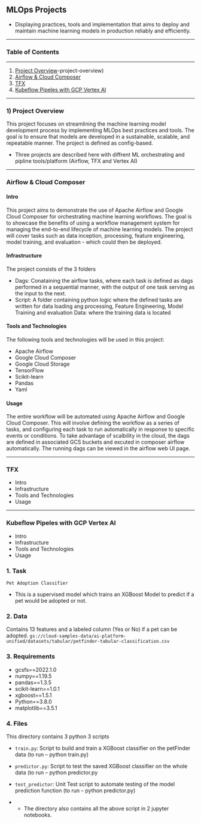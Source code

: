## MLOps Projects
- Displaying practices, tools and implementation that aims to deploy and maintain machine learning models in production reliably and efficiently. 
***


### Table of Contents
***
1. [Project Overview](#1)-project-overview)
2. [Airflow & Cloud Composer](#airflow-&-cloud-composer)
3. [TFX](#tfx)
4. [Kubeflow Pipeles with GCP Vertex AI](#kubeflow-pipeles-with-gcp-vertex-ai)

***
### 1) Project Overview

This project focuses on streamlining the machine learning model development process by implementing MLOps best practices and tools. The goal is to ensure that models are developed in a sustainable, scalable, and repeatable manner. The project is defined as config-based.

- Three projects are described here with diffrent ML orchestrating and pipline tools/platform (Airflow, TFX and Vertex AI)
***

### Airflow & Cloud Composer
#### Intro
This project aims to demonstrate the use of Apache Airflow and Google Cloud Composer for orchestrating machine learning workflows. The goal is to showcase the benefits of using a workflow management system for managing the end-to-end lifecycle of machine learning models. The project will cover tasks such as data inception, processing, feature engineering, model training, and evaluation - which could then be deployed.



#### Infrastructure
The project consists of the 3 folders
- Dags: Conataining the airflow tasks, where each task is defined as dags performed in a sequential manner, with the output of one task serving as the input to the next.
- Script: A folder containing python logic where the defined tasks are written for data loading ang processing, Feature Engineering, Model Training and evaluation
Data: where the training data is located



#### Tools and Technologies
The following tools and technologies will be used in this project:
- Apache Airflow
- Google Cloud Composer
- Google Cloud Storage
- TensorFlow
- Scikit-learn
- Pandas
- Yaml


#### Usage
The entire workflow will be automated using Apache Airflow and Google Cloud Composer. This will involve defining the workflow as a series of tasks, and configuring each task to run automatically in response to specific events or conditions. To take advantage of scalbility in the cloud, the dags are defined in associated GCS buckets and excuted in composer airflow automatically. The running dags can be viewed in the airflow web UI page.
































***
### TFX
- Intro
- Infrastructure
- Tools and Technologies
- Usage

***
### Kubeflow Pipeles with GCP Vertex AI
- Intro
- Infrastructure
- Tools and Technologies
- Usage


### 1. Task

`Pet Adoption Classifier`
- This is a supervised model which trains an XGBoost Model to predict if a pet would be adopted or not.


### 2. Data

Contains 13 features and a labeled column (Yes or No) if a pet can be adopted. `gs://cloud-samples-data/ai-platform-unified/datasets/tabular/petfinder-tabular-classification.csv`

### 3. Requirements

- gcsfs==2022.1.0
- numpy==1.19.5
- pandas==1.3.5
- scikit-learn==1.0.1
- xgboost==1.5.1
- Python==3.8.0
- matplotlib==3.5.1



### 4. Files
This directory contains 3 python 3 scripts
- `train.py`: Script to build and train a XGBoost classifier on the petFinder data (to run – python train.py)
- `predictor.py`: Script to test the saved XGBoost classifier on the whole data (to run – python predictor.py
- `test_predictor`: Unit Test script to automate testing of the model prediction function (to run – python predictor.py)


- - The directory also contains all the above script in 2 jupyter notebooks.



